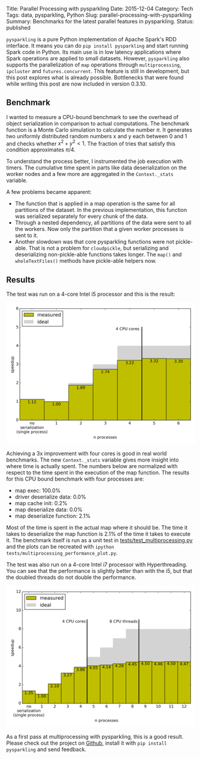 Title: Parallel Processing with pysparkling
Date: 2015-12-04
Category: Tech
Tags: data, pysparkling, Python
Slug: parallel-processing-with-pysparkling
Summary: Benchmarks for the latest parallel features in pysparkling.
Status: published


`pysparkling` is a pure Python implementation of Apache Spark's RDD interface.
It means you can do `pip install pysparkling` and start running Spark code in
Python. Its main use is in low latency applications where Spark operations
are applied to small datasets. However, `pysparkling` also supports the
parallelization of `map` operations through `multiprocessing`, `ipcluster` and
`futures.concurrent`. This feature is still in development, but this post
explores what is already possible. Bottlenecks that were found while
writing this post are now included in version 0.3.10.


## Benchmark

I wanted to measure a CPU-bound benchmark to see the overhead of object
serialization in comparison to actual computations. The benchmark function
is a Monte Carlo simulation to calculate the number $\pi$. It generates
two uniformly distributed random numbers x and y each between 0 and 1 and
checks whether $x^2 + y^2 < 1$. The fraction of tries that satisfy this
condition approximates $\pi$/4.

To understand the process better, I instrumented the job execution with timers.
The cumulative time spent in parts like data deserialization on the worker
nodes and a few more are aggregated in the `Context._stats` variable.

A few problems became apparent:

* The function that is applied in a map operation is the same for all
  partitions of the dataset. In the previous implementation, this function
  was serialized separately for every chunk of the data.
* Through a nested dependency, all partitions of the data were sent to all
  the workers. Now only the partition that a given worker processes is sent to it.
* Another slowdown was that core pysparkling functions were not pickle-able.
  That is not a problem for `cloudpickle`, but serializing and deserializing
  non-pickle-able functions takes longer. The `map()` and `wholeTextFiles()`
  methods have pickle-able helpers now.


## Results

The test was run on a 4-core Intel i5 processor and this is the result:

<img src="/images/pysparkling_4cores.png" alt="Speedup with parallel processing on a 4-core Intel i5." />

Achieving a 3x improvement with four cores is good in real world benchmarks.
The new `Context._stats` variable gives more insight into where time is
actually spent. The numbers below are normalized with respect to the time
spent in the execution of the map function. The results for this CPU bound
benchmark with four processes are:

* map exec: 100.0%
* driver deserialize data: 0.0%
* map cache init: 0.2%
* map deserialize data: 0.0%
* map deserialize function: 2.1%

Most of the time is spent in the actual map where it should be. The time it
takes to deserialize the map function is 2.1% of the time it takes to execute
it. The benchmark itself is run as a unit test in
[tests/test_multiprocessing.py](https://github.com/svenkreiss/pysparkling/blob/master/tests/test_multiprocessing.py#L136)
and the plots can be recreated with `ipython tests/multiprocessing_performance_plot.py`.

The test was also run on a 4-core Intel i7 processor with Hyperthreading. You
can see that the performance is slightly better than with the i5, but that the
doubled threads do not double the performance.

<img src="/images/pysparkling_4cores_hyperthreading.png" alt="Speedup with parallel processing on a 4-core Intel i7." />

As a first pass at multiprocessing with pysparkling, this is a good result.
Please check out the project on [Github](https://github.com/svenkreiss/pysparkling),
install it with `pip install pysparkling` and send feedback.
